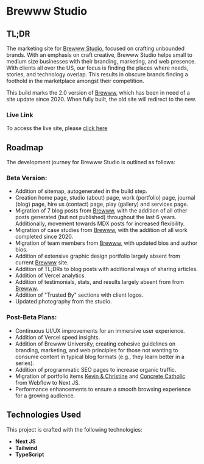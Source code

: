 # Brewww Studio

## TL;DR

The marketing site for [Brewww Studio](https://brewww.studio), focused on crafting unbounded brands. With an emphasis on craft creative, Brewww Studio helps small to medium size businesses with their branding, marketing, and web presence. With clients all over the US, our focus is finding the places where needs, stories, and technology overlap. This results in obscure brands finding a foothold in the marketplace amongst their competition.

This build marks the 2.0 version of [Brewww](https://brewww.co), which has been in need of a site update since 2020. When fully built, the old site will redirect to the new.

### Live Link

To access the live site, please [click here](https://brewww.studio)

## Roadmap

The development journey for Brewww Studio is outlined as follows:

### Beta Version:

- Addition of sitemap, autogenerated in the build step.
- Creation home page, studio (about) page, work (portfolio) page, journal (blog) page, hire us (contact) page, play (gallery) and services page.
- Migration of 7 blog posts from [Brewww](https://brewww.co), with the addition of all other posts generated (but not published) throughout the last 6 years. Additionally, movement towards MDX posts for increased flexibility.
- Migration of case studies from [Brewww](https://brewww.co), with the addition of all work completed since 2020.
- Migration of team members from [Brewww](https://brewww.co), with updated bios and author bios.
- Addition of extensive graphic design portfolio largely absent from current [Brewww](https://brewww.co) site.
- Addition of TL;DRs to blog posts with additional ways of sharing articles.
- Addition of Vercel analytics.
- Addition of testimonials, stats, and results largely absent from from [Brewww](https://brewww.co).
- Addition of "Trusted By" sections with client logos.
- Updated photography from the studio.

### Post-Beta Plans:

- Continuous UI/UX improvements for an immersive user experience.
- Addition of Vercel speed insights.
- Addition of Brewww University, creating cohesive guidelines on branding, marketing, and web principles for those not wanting to consume content in typical blog formats (e.g., they learn better in a series).
- Addition of programmatic SEO pages to increase organic traffic.
- Migration of portfolio items [Kevin & Christine](https://www.kevinandchristine2019.com) and [Concrete Catholic](https://www.concretecatholic.com) from Webflow to Next JS.
- Performance enhancements to ensure a smooth browsing experience for a growing audience.

## Technologies Used

This project is crafted with the following technologies:

- **Next JS**
- **Tailwind**
- **TypeScript**
